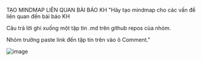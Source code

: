 TẠO MINDMAP LIÊN QUAN BÀI BÁO KH
"Hãy tạo mindmap cho các vấn đề liên quan đến bài báo KH

Câu trả lời ghi xuống một tập tin .md trên github repos của nhóm.

Nhóm trưởng paste link đến tập tin trên vào ô Comment."

![image](https://user-images.githubusercontent.com/58585606/111971780-4ad30800-8b2f-11eb-8d70-bf5ec24d38d4.png)
